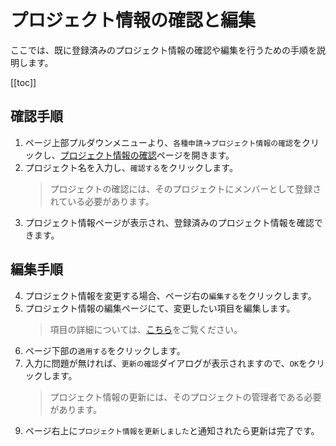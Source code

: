 # プロジェクト情報の確認と編集

ここでは、既に登録済みのプロジェクト情報の確認や編集を行うための手順を説明します。

[[toc]]

## 確認手順
1. ページ上部プルダウンメニューより、`各種申請`→`プロジェクト情報の確認`をクリックし、[プロジェクト情報の確認](/request/get-project.html)ページを開きます。
2. プロジェクト名を入力し、`確認する`をクリックします。
   > プロジェクトの確認には、そのプロジェクトにメンバーとして登録されている必要があります。
3. プロジェクト情報ページが表示され、登録済みのプロジェクト情報を確認できます。

## 編集手順
4. プロジェクト情報を変更する場合、ページ右の`編集する`をクリックします。
6. プロジェクト情報の編集ページにて、変更したい項目を編集します。
   > 項目の詳細については、[こちら](create-project.html#入力項目)をご覧ください。
7. ページ下部の`適用する`をクリックします。
8. 入力に問題が無ければ、`更新の確認`ダイアログが表示されますので、`OK`をクリックします。
   > プロジェクト情報の更新には、そのプロジェクトの管理者である必要があります。
   
<CaptionedImage src="project_update_dialog.png" caption=""/>

9. ページ右上に`プロジェクト情報を更新しました`と通知されたら更新は完了です。
<CaptionedImage src="project_update_success.png" caption=""/>